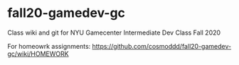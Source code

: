 # fall20-gamedev-gc
Class wiki and git for NYU Gamecenter Intermediate Dev Class Fall 2020

For homeowrk assignments:  https://github.com/cosmoddd/fall20-gamedev-gc/wiki/HOMEWORK
